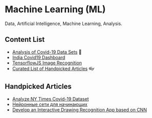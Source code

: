 # Machine Learning (ML)

Data, Artificial Intelligence, Machine Learning, Analysis.


## Content List

- [Analysis of Covid-19 Data Sets](https://github.com/Grievoushead/ML/tree/master/Covid19/Stats) 🦠
- [India Covid19 Dashboard](https://github.com/Grievoushead/ML/tree/master/Covid19/Dashboard/covid19india-react-master)
- [TensorflowJS Image Recognition](https://github.com/Grievoushead/ML/tree/master/tsjs-image-class)
- [Curated List of Handpicked Articles](https://github.com/Grievoushead/ML/tree/master#handpicked-articles) 👓

## Handpicked Articles

- [Analyze NY Times Covid-19 Dataset](https://towardsdatascience.com/analyze-ny-times-covid-19-dataset-86c802164210)
- [Нейронные сети для начинающих](https://habr.com/ru/post/312450/)
- [Develop an Interactive Drawing Recognition App based on CNN](https://towardsdatascience.com/develop-an-interactive-drawing-recognition-app-based-on-cnn-deploy-it-with-flask-95a805de10c0)
